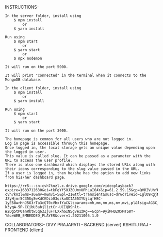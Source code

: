 INSTRUCTIONS-

	In the server folder, install using 
		$ npm install 
			or
		$ yarn install
	
	Run using
		$ npm start 
			or
		$ yarn start 
			or 
		$ npx nodemon
	
	It will run on the port 5000.
	
	It will print "connected" in the terminal when it connects to the MongoDB database.

	In the client folder, install using 
		$ npm install 
			or
		$ yarn install
	
	Run using
		$ npm start 
			or
		$ yarn start 
	
	It will run on the port 3000.
	
	The homepage is common for all users who are not logged in. 
	Log in page is accessible through this homepage.
	Once logged in, the local storage gets an unique value depending upon the logged in user.
	This value is called slug. It can be passed as a parameter with the URL to access the user profile.
	There is also one dashboard which displays the stored URLs along with their icons corresponding to the slug value passed in the URL.
	If a user is logged in, then he/she has the option to add new links from his/her dashboard page.
	
	https://rr5---sn-cvh7knzl.c.drive.google.com/videoplayback?expire=1633712630&ei=tkFgYfSOJZOUmvUPhLaI6AY&ip=61.2.59.15&cp=QVRIVUhfUVZRQVhPOnptVzlpeDdlVUJuWWNMRkhrRThFU3BtdWFiQWNJYlVZalJBSjhWbVRiZmg&id=7b630361c2799522&itag=22&source=webdrive&requiressl=yes&mh=GU&mm=32&mn=sn-cvh7knzl&ms=su&mv=m&mvi=5&pl=21&ttl=transient&susc=dr&driveid=1glO9RgjN7awyOxM6jf8pSLfprMu9qVqI&app=explorer&mime=video/mp4&vprv=1&prv=1&dur=65.805&lmt=1633697991401351&mt=1633698034&sparams=expire,ei,ip,cp,id,itag,source,requiressl,ttl,susc,driveid,app,mime,vprv,prv,dur,lmt&sig=AOq0QJ8wRAIgbZSBEZgt5ModX-JZyHjmr5C35UgSwKdCEDib03qzku8CIA55IYUjLqfHBC-1yE58wrHnJ5O3rTa3cQT0cVhxfYaC&lsparams=mh,mm,mn,ms,mv,mvi,pl&lsig=AG3C_xAwRQIgYHYnGcMNn3_5_OPu-k3yqA-5P-CCibU3abjl1ztCr-UCIQDSnlt-W2Dg5tP0anRbtw5q63ZjuFTLXxhGIN5gve1zRg==&cpn=9yiMHQ20xMTS8Y-Y&c=WEB_EMBEDDED_PLAYER&cver=1.20211005.1.0

COLLABORATORS:-
	DIVY PRAJAPATI  - BACKEND  (server)
	KSHITIJ RAJ     - FRONTEND (client)